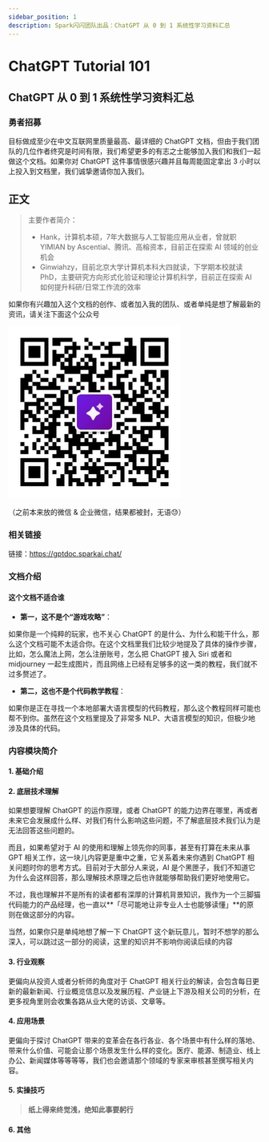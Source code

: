 ```yaml
---
sidebar_position: 1
description: Spark闪闪团队出品：ChatGPT 从 0 到 1 系统性学习资料汇总
---
```


# ChatGPT Tutorial 101

## ChatGPT 从 0 到 1 系统性学习资料汇总

### 勇者招募

目标做成至少在中文互联网里质量最高、最详细的 ChatGPT 文档，但由于我们团队的几位作者终究是时间有限，我们希望更多的有志之士能够加入我们和我们一起做这个文档。如果你对 ChatGPT 这件事情很感兴趣并且每周能固定拿出 3 小时以上投入到文档里，我们诚挚邀请你加入我们。

## 正文

> 主要作者简介：
>
> * Hank，计算机本硕，7年大数据与人工智能应用从业者，曾就职 YIMIAN by Ascential、腾讯、高榕资本，目前正在探索 AI 领域的创业机会
> * Ginwiahzy，目前北京大学计算机本科大四就读，下学期本校就读 PhD，主要研究方向形式化验证和理论计算机科学，目前正在探索 AI 如何提升科研/日常工作流的效率

如果你有兴趣加入这个文档的创作、或者加入我的团队、或者单纯是想了解最新的资讯，请关注下面这个公众号

![](./assets/qrcode公众号.jpg)

（之前本来放的微信 & 企业微信，结果都被封，无语😓）

### 相关链接

链接：https://gptdoc.sparkai.chat/

### 文档介绍

#### 这个文档不适合谁

* **第一，这不是个“游戏攻略”**：

如果你是一个纯粹的玩家，也不关心 ChatGPT 的是什么、为什么和能干什么，那么这个文档可能不太适合你。在这个文档里我们比较少地提及了具体的操作步骤，比如，怎么魔法上网，怎么注册账号，怎么把 ChatGPT 接入 Siri 或者和 midjourney 一起生成图片，而且网络上已经有足够多的这一类的教程，我们就不过多赘述了。

* **第二，这也不是个代码教学教程**：

如果你是正在寻找一个本地部署大语言模型的代码教程，那么这个教程同样可能也帮不到你。虽然在这个文档里提及了非常多 NLP、大语言模型的知识，但极少地涉及具体的代码。

### 内容模块简介

#### 1. 基础介绍

#### 2. 底层技术理解

如果想要理解 ChatGPT 的运作原理，或者 ChatGPT 的能力边界在哪里，再或者未来它会发展成什么样、对我们有什么影响这些问题，不了解底层技术我们认为是无法回答这些问题的。

而且，如果希望对于 AI 的使用和理解上领先你的同事，甚至有打算在未来从事 GPT 相关工作，这一块儿内容更是重中之重，它关系着未来你遇到 ChatGPT 相关问题时你的思考方式。目前对于大部分人来说，AI 是个黑匣子，我们不知道它为什么会这样回答，那么理解技术原理之后也许就能够帮助我们更好地使用它。

不过，我也理解并不是所有的读者都有深厚的计算机背景知识，我作为一个三脚猫代码能力的产品经理，也一直以**「尽可能地让非专业人士也能够读懂」**的原则在做这部分的内容。

当然，如果你只是单纯地想了解一下 ChatGPT 这个新玩意儿，暂时不想学的那么深入，可以跳过这一部分的阅读，这里的知识并不影响你阅读后续的内容

#### 3. 行业观察

更偏向从投资人或者分析师的角度对于 ChatGPT 相关行业的解读，会包含每日更新的最新新闻、行业概览信息以及发展历程、产业链上下游及相关公司的分析，在更多视角里则会收集各路从业大佬的访谈、文章等。

#### 4. 应用场景

更偏向于探讨 ChatGPT 带来的变革会在各行各业、各个场景中有什么样的落地、带来什么价值、可能会让那个场景发生什么样的变化。医疗、能源、制造业、线上办公、新闻媒体等等等等，我们也会邀请那个领域的专家来审核甚至撰写相关内容。

#### 5. 实操技巧

> **纸上得来终觉浅，绝知此事要躬行**

#### 6. 其他
